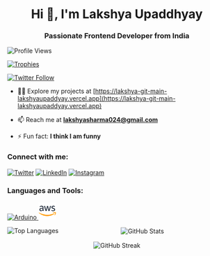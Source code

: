 <h1 align="center">Hi 👋, I'm Lakshya Upaddhyay</h1>
<h3 align="center">Passionate Frontend Developer from India</h3>

<p align="left"> <img src="https://komarev.com/ghpvc/?username=laxupaddhyay&label=Profile%20views&color=0e75b6&style=flat" alt="Profile Views" /> </p>

<p align="left"> <a href="https://github.com/ryo-ma/github-profile-trophy"><img src="https://github-profile-trophy.vercel.app/?username=laxupaddhyay" alt="Trophies" /></a> </p>

<p align="left"> <a href="https://twitter.com/laxupaddhyay" target="blank"><img src="https://img.shields.io/twitter/follow/laxupaddhyay?logo=twitter&style=for-the-badge" alt="Twitter Follow" /></a> </p>

- 👨‍💻 Explore my projects at [https://lakshya-git-main-lakshyaupaddyay.vercel.app](https://lakshya-git-main-lakshyaupaddyay.vercel.app)

- 📫 Reach me at **lakshyasharma024@gmail.com**

- ⚡ Fun fact: **I think I am funny**

<h3 align="left">Connect with me:</h3>
<p align="left">
  <a href="https://twitter.com/laxupaddhyay" target="blank"><img align="center" src="https://raw.githubusercontent.com/rahuldkjain/github-profile-readme-generator/master/src/images/icons/Social/twitter.svg" alt="Twitter" height="30" width="40" /></a>
  <a href="https://linkedin.com/in/lakshya-upaddhyay" target="blank"><img align="center" src="https://raw.githubusercontent.com/rahuldkjain/github-profile-readme-generator/master/src/images/icons/Social/linked-in-alt.svg" alt="LinkedIn" height="30" width="40" /></a>
  <a href="https://instagram.com/lakshya_upaddhyay" target="blank"><img align="center" src="https://raw.githubusercontent.com/rahuldkjain/github-profile-readme-generator/master/src/images/icons/Social/instagram.svg" alt="Instagram" height="30" width="40" /></a>
</p>

<h3 align="left">Languages and Tools:</h3>
<p align="left"> 
  <a href="https://www.arduino.cc/" target="_blank" rel="noreferrer"> <img src="https://cdn.worldvectorlogo.com/logos/arduino-1.svg" alt="Arduino" width="40" height="40"/> </a>
  <a href="https://aws.amazon.com" target="_blank" rel="noreferrer"> <img src="https://raw.githubusercontent.com/devicons/devicon/master/icons/amazonwebservices/amazonwebservices-original-wordmark.svg" alt="AWS" width="40" height="40"/> </a>
  <!-- Add other tools and languages here -->
</p>

<p align="left"><img align="left" src="https://github-readme-stats.vercel.app/api/top-langs?username=laxupaddhyay&show_icons=true&locale=en&layout=compact" alt="Top Languages" /></p>

<p align="center"><img align="center" src="https://github-readme-stats.vercel.app/api?username=laxupaddhyay&show_icons=true&locale=en" alt="GitHub Stats" /></p>

<p align="center"><img align="center" src="https://github-readme-streak-stats.herokuapp.com/?user=laxupaddhyay&" alt="GitHub Streak" /></p>
